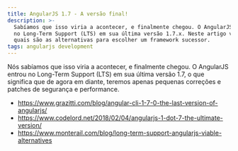 ```yaml
---
title: AngularJS 1.7 - A versão final!
description: >-
  Sabíamos que isso viria a acontecer, e finalmente chegou. O AngularJS entrou
  no Long-Term Support (LTS) em sua última versão 1.7.x. Neste artigo veremos
  quais são as alternativas para escolher um framework sucessor.
tags: angularjs development
---
```

Nós sabíamos que isso viria a acontecer, e finalmente chegou. O AngularJS entrou no Long-Term Support (LTS) em sua última versão 1.7, o que significa que de agora em diante, teremos apenas pequenas correções e patches de segurança e performance.


- https://www.grazitti.com/blog/angular-cli-1-7-0-the-last-version-of-angularjs/
- https://www.codelord.net/2018/02/04/angularjs-1-dot-7-the-ultimate-version/
- https://www.monterail.com/blog/long-term-support-angularjs-viable-alternatives
